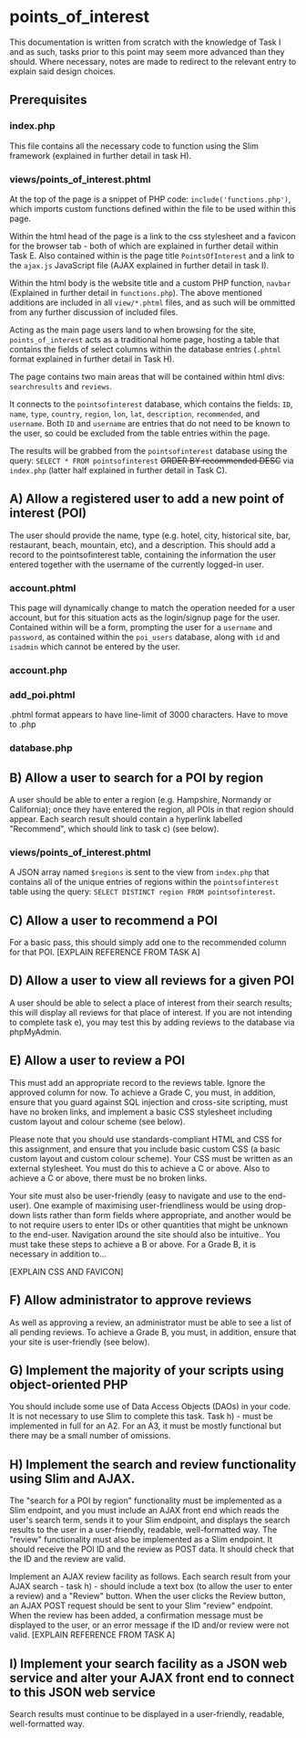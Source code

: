 # points\_of\_interest

This documentation is written from scratch with the knowledge of Task I and as such, tasks prior to this point may seem more advanced than they should.
Where necessary, notes are made to redirect to the relevant entry to explain said design choices.

## Prerequisites
### index.php
This file contains all the necessary code to function using the Slim framework (explained in further detail in task H).

### views/points\_of\_interest.phtml
At the top of the page is a snippet of PHP code: `include('functions.php')`, which imports custom functions defined within the file to be used within this page.

Within the html head of the page is a link to the css stylesheet and a favicon for the browser tab - both of which are explained in further detail within Task E.
Also contained within is the page title `PointsOfInterest` and a link to the `ajax.js` JavaScript file (AJAX explained in further detail in task I).

Within the html body is the website title and a custom PHP function, `navbar` (Explained in further detail in `functions.php`).
The above mentioned additions are included in all `view/*.phtml` files, and as such will be ommitted from any further discussion of included files.


Acting as the main page users land to when browsing for the site, `points_of_interest` acts as a traditional home page, hosting a table that contains the fields of select columns within the database entries (`.phtml` format explained in further detail in Task H).

The page contains two main areas that will be contained within html divs: `searchresults` and `reviews`.

It connects to the `pointsofinterest` database, which contains the fields: `ID`, `name`, `type`, `country`, `region`, `lon`, `lat`, `description`, `recommended`, and `username`.
Both `ID` and `username` are entries that do not need to be known to the user, so could be excluded from the table entries within the page.

The results will be grabbed from the `pointsofinterest` database using the query: `SELECT * FROM pointsofinterest` ~~ORDER BY recommended DESC~~ via `index.php` (latter half explained in further detail in Task C).

## A) Allow a registered user to add a new point of interest (POI)
The user should provide the name, type (e.g. hotel, city, historical site, bar, restaurant, beach, mountain, etc), and a description. This should add a record to the pointsofinterest table, containing the information the user entered together with the username of the currently logged-in user.

### account.phtml
This page will dynamically change to match the operation needed for a user account, but for this situation acts as the login/signup page for the user.
Contained within will be a form, prompting the user for a `username` and `password`, as contained within the `poi_users` database, along with `id` and `isadmin` which cannot be entered by the user.

### account.php
### add\_poi.phtml
.phtml format appears to have line-limit of 3000 characters. Have to move to .php
### database.php

## B) Allow a user to search for a POI by region
A user should be able to enter a region (e.g. Hampshire, Normandy or California); once they have entered the region, all POIs in that region should appear.
Each search result should contain a hyperlink labelled "Recommend", which should link to task c) (see below).

### views/points\_of\_interest.phtml
A JSON array named `$regions` is sent to the view from `index.php` that contains all of the unique entries of regions within the `pointsofinterest` table using the query: `SELECT DISTINCT region FROM pointsofinterest`.

## C) Allow a user to recommend a POI
For a basic pass, this should simply add one to the recommended column for that POI.
[EXPLAIN REFERENCE FROM TASK A]

## D) Allow a user to view all reviews for a given POI
A user should be able to select a place of interest from their search results; this will display all reviews for that place of interest. If you are not intending to complete task e), you may test this by adding reviews to the database via phpMyAdmin.

## E) Allow a user to review a POI
This must add an appropriate record to the reviews table. Ignore the approved column for now.
To achieve a Grade C, you must, in addition, ensure that you guard against SQL injection and cross-site scripting, must have no broken links, and implement a basic CSS stylesheet including custom layout and colour scheme (see below).

Please note that you should use standards-compliant HTML and CSS for this assignment, and ensure that you include basic custom CSS (a basic custom layout and custom colour scheme). Your CSS must be written as an external stylesheet. You must do this to achieve a C or above. Also to achieve a C or above, there must be no broken links.

Your site must also be user-friendly (easy to navigate and use to the end-user). One example of maximising user-friendliness would be using drop-down lists rather than form fields where appropriate, and another would be to not require users to enter IDs or other quantities that might be unknown to the end-user. Navigation around the site should also be intuitive.. You must take these steps to achieve a B or above.
For a Grade B, it is necessary in addition to…

[EXPLAIN CSS AND FAVICON]

## F) Allow administrator to approve reviews
As well as approving a review, an administrator must be able to see a list of all pending reviews.
To achieve a Grade B, you must, in addition, ensure that your site is user-friendly (see below).

## G) Implement the majority of your scripts using object-oriented PHP
You should include some use of Data Access Objects (DAOs) in your code. It is not necessary to use Slim to complete this task.
Task h) - must be implemented in full for an A2. For an A3, it must be mostly functional but there may be a small number of omissions.

## H) Implement the search and review functionality using Slim and AJAX.
The "search for a POI by region" functionality must be implemented as a Slim endpoint, and you must include an AJAX front end which reads the user's search term, sends it to your Slim endpoint, and displays the search results to the user in a user-friendly, readable, well-formatted way.
The "review" functionality must also be implemented as a Slim endpoint.
It should receive the POI ID and the review as POST data. It should check that the ID and the review are valid.

Implement an AJAX review facility as follows. Each search result from your AJAX search - task h) - should include a text box (to allow the user to enter a review) and a "Review" button. When the user clicks the Review button, an AJAX POST request should be sent to your Slim "review" endpoint. When the review has been added, a confirmation message must be displayed to the user, or an error message if the ID and/or review were not valid.
[EXPLAIN REFERENCE FROM TASK A]

## I) Implement your search facility as a JSON web service and alter your AJAX front end to connect to this JSON web service
Search results must continue to be displayed in a user-friendly, readable, well-formatted way.
